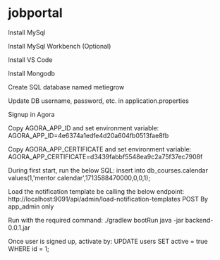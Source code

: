 # jobportal


Install MySql


Install MySql Workbench (Optional)


Install VS Code


Install Mongodb


Create SQL database named metiegrow


Update DB username, password, etc. in application.properties

Signup in Agora


Copy AGORA_APP_ID and set environment variable:
AGORA_APP_ID=4e6374a1edfe4d20a604fb0513fae8fb


Copy AGORA_APP_CERTIFICATE and set environment variable:
AGORA_APP_CERTIFICATE=d3439fabbf5548ea9c2a75f37ec7908f


During first start, run the below SQL:
insert into db_courses.calendar values(1,'mentor calendar',1713588470000,0,0,1);


Load the notification template be calling the below endpoint:
http://localhost:9091/api/admin/load-notification-templates
POST 
By app_admin only


Run with the required command:
./gradlew bootRun
java -jar backend-0.0.1.jar


Once user is signed up, activate by:
UPDATE users SET active = true WHERE id = 1;

